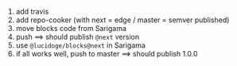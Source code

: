 1.  add travis
2.  add repo-cooker (with next = edge / master = semver published)
3.  move blocks code from Sarigama
4.  push ==> should publish `@next` version
5.  use `@lucidoge/blocks@next` in Sarigama
6.  if all works well, push to master ==> should publish 1.0.0
